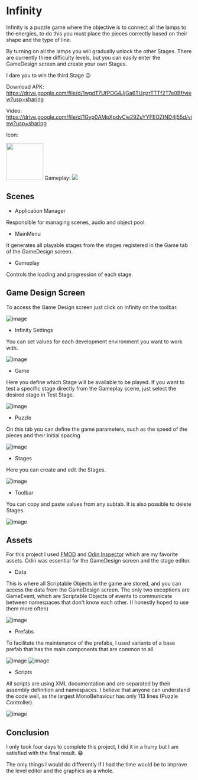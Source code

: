 # Infinity

Infinity is a puzzle game where the objective is to connect all the lamps to the energies, to do this you must place the pieces correctly based on their shape and the type of line.

By turning on all the lamps you will gradually unlock the other Stages. There are currently three difficulty levels, but you can easily enter the GameDesign screen and create your own Stages.

I dare you to win the third Stage 😉

Download APK: https://drive.google.com/file/d/1wgdT7UfPOG4JjGa6TUqzrTTTf2T7e0Bf/view?usp=sharing

Video: https://drive.google.com/file/d/1Gvp0AMpXpdvCie29ZuYYFEOZtND4j55d/view?usp=sharing

Icon: 

<img src="https://user-images.githubusercontent.com/64444068/138526659-6c69de3a-8821-458c-8c0b-8257148e1e46.png" width="100" height="100" />
Gameplay:

<img src="https://user-images.githubusercontent.com/64444068/138524196-08574d3a-40de-4d18-a9d7-e62234d16c59.png"/>
   
## Scenes
- Application Manager

Responsible for managing scenes, audio and object pool.

- MainMenu

It generates all playable stages from the stages registered in the Game tab of the GameDesign screen. 

- Gameplay

Controls the loading and progression of each stage.
 
## Game Design Screen

To access the Game Design screen just click on Infinity on the toolbar.

![image](https://user-images.githubusercontent.com/64444068/138476944-0aefc655-6862-435e-add2-0220ff901c83.png)

- Infinity Settings

You can set values for each development environment you want to work with.

![image](https://user-images.githubusercontent.com/64444068/138477020-7ade1e7e-a35d-4f3f-acc8-6c884fea25c5.png)

- Game

Here you define which Stage will be available to be played. If you want to test a specific stage directly from the Gameplay scene, just select the desired stage in Test Stage.

![image](https://user-images.githubusercontent.com/64444068/138474889-53a90305-627d-459e-a16b-8590e982d0a4.png)

- Puzzle

On this tab you can define the game parameters, such as the speed of the pieces and their initial spacing

![image](https://user-images.githubusercontent.com/64444068/138476625-e2bd02eb-8027-4c34-b6a8-a294164bb61c.png)

- Stages

Here you can create and edit the Stages.

![image](https://user-images.githubusercontent.com/64444068/138475699-497bb893-6122-49ff-832a-56c93e6a8b3a.png)

- Toolbar

You can copy and paste values from any subtab. It is also possible to delete Stages.

![image](https://user-images.githubusercontent.com/64444068/138476010-f11ef110-d8b8-4394-86c1-238294e14c7c.png)

## Assets

For this project I used [FMOD](https://www.fmod.com/) and [Odin Inspector](https://odininspector.com/) which are my favorite assets. Odin was essential for the GameDesign screen and the stage editor.

- Data

This is where all Scriptable Objects in the game are stored, and you can access the data from the GameDesign screen. The only two exceptions are GameEvent, which are Scriptable Objects of events to communicate between namespaces that don't know each other. (I honestly hoped to use them more often)

![image](https://user-images.githubusercontent.com/64444068/138525751-8b188b16-7476-4cf2-b181-356519808881.png)

- Prefabs

To facilitate the maintenance of the prefabs, I used variants of a base prefab that has the main components that are common to all.

![image](https://user-images.githubusercontent.com/64444068/138486886-b71a3d70-4721-4459-96ec-321b9f48be0d.png)
![image](https://user-images.githubusercontent.com/64444068/138478870-061ab549-9c99-43ee-a7c9-60aa7156d4ba.png)

- Scripts

All scripts are using XML documentation and are separated by their assembly definition and namespaces. I believe that anyone can understand the code well, as the largest MonoBehaviour has only 113 lines (Puzzle Controller).

![image](https://user-images.githubusercontent.com/64444068/138525046-e1517234-2856-4024-9e77-cebe47d4f2d6.png)

## Conclusion

I only took four days to complete this project, I did it in a hurry but I am satisfied with the final result. 😁

The only things I would do differently if I had the time would be to improve the level editor and the graphics as a whole. 
